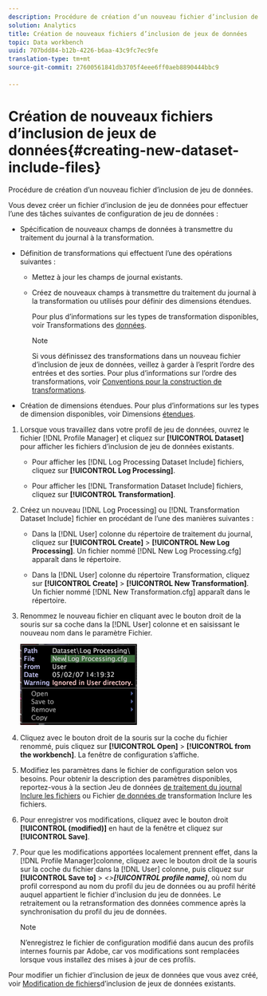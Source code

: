 ```yaml
---
description: Procédure de création d’un nouveau fichier d’inclusion de jeu de données.
solution: Analytics
title: Création de nouveaux fichiers d’inclusion de jeux de données
topic: Data workbench
uuid: 707bdd84-b12b-4226-b6aa-43c9fc7ec9fe
translation-type: tm+mt
source-git-commit: 27600561841db3705f4eee6ff0aeb8890444bbc9

---
```



# Création de nouveaux fichiers d’inclusion de jeux de données{#creating-new-dataset-include-files}

Procédure de création d’un nouveau fichier d’inclusion de jeu de données.

Vous devez créer un fichier d’inclusion de jeu de données pour effectuer l’une des tâches suivantes de configuration de jeu de données :

* Spécification de nouveaux champs de données à transmettre du traitement du journal à la transformation.
* Définition de transformations qui effectuent l’une des opérations suivantes :

   * Mettez à jour les champs de journal existants.
   * Créez de nouveaux champs à transmettre du traitement du journal à la transformation ou utilisés pour définir des dimensions étendues.

      Pour plus d’informations sur les types de transformation disponibles, voir Transformations des [données](../../../../home/c-dataset-const-proc/c-data-trans/c-abt-transf.md).

      >[!NOTE]
      >
      >Si vous définissez des transformations dans un nouveau fichier d’inclusion de jeux de données, veillez à garder à l’esprit l’ordre des entrées et des sorties. Pour plus d’informations sur l’ordre des transformations, voir [Conventions pour la construction de transformations](../../../../home/c-dataset-const-proc/c-data-trans/c-con-transf.md#concept-01998eebb7e347c58255fb442f2613b6).

* Création de dimensions étendues. Pour plus d’informations sur les types de dimension disponibles, voir Dimensions [étendues](../../../../home/c-dataset-const-proc/c-ex-dim/c-abt-ex-dim.md).

1. Lorsque vous travaillez dans votre profil de jeu de données, ouvrez le fichier [!DNL Profile Manager] et cliquez sur **[!UICONTROL Dataset]** pour afficher les fichiers d’inclusion de jeu de données existants.

   * Pour afficher les [!DNL Log Processing Dataset Include] fichiers, cliquez sur **[!UICONTROL Log Processing]**.

   * Pour afficher les [!DNL Transformation Dataset Include] fichiers, cliquez sur **[!UICONTROL Transformation]**.

1. Créez un nouveau [!DNL Log Processing] ou [!DNL Transformation Dataset Include] fichier en procédant de l’une des manières suivantes :

   * Dans la [!DNL User] colonne du répertoire de traitement du journal, cliquez sur **[!UICONTROL Create]** > **[!UICONTROL New Log Processing]**. Un fichier nommé [!DNL New Log Processing.cfg] apparaît dans le répertoire.

   * Dans la [!DNL User] colonne du répertoire Transformation, cliquez sur **[!UICONTROL Create]** > **[!UICONTROL New Transformation]**. Un fichier nommé [!DNL New Transformation.cfg] apparaît dans le répertoire.

1. Renommez le nouveau fichier en cliquant avec le bouton droit de la souris sur sa coche dans la [!DNL User] colonne et en saisissant le nouveau nom dans le paramètre Fichier.

   ![Infos sur l’étape](assets/vis_ProfileManager_RenameFile.png)

1. Cliquez avec le bouton droit de la souris sur la coche du fichier renommé, puis cliquez sur **[!UICONTROL Open]** > **[!UICONTROL from the workbench]**. La fenêtre de configuration s’affiche.
1. Modifiez les paramètres dans le fichier de configuration selon vos besoins. Pour obtenir la description des paramètres disponibles, reportez-vous à la section Jeu de données [de traitement du journal Inclure les fichiers](../../../../home/c-dataset-const-proc/c-dataset-inc-files/c-types-dataset-inc-files/c-log-proc-dataset-inc-files/c-log-proc-dataset-inc-files.md#concept-999475a22519432e98844622ca95b6ab) ou Fichier [de données de](../../../../home/c-dataset-const-proc/c-dataset-inc-files/c-types-dataset-inc-files/c-trans-dataset-inc-files.md#concept-c64aa78ed9ce40b8a0f4932c82ff5ace) transformation Inclure les fichiers.
1. Pour enregistrer vos modifications, cliquez avec le bouton droit **[!UICONTROL (modified)]** en haut de la fenêtre et cliquez sur **[!UICONTROL Save]**.
1. Pour que les modifications apportées localement prennent effet, dans la [!DNL Profile Manager]colonne, cliquez avec le bouton droit de la souris sur la coche du fichier dans la [!DNL User] colonne, puis cliquez sur **[!UICONTROL Save to]** > *&lt;>**[!UICONTROL profile name]***, où nom du profil correspond au nom du profil du jeu de données ou au profil hérité auquel appartient le fichier d&#39;inclusion du jeu de données. Le retraitement ou la retransformation des données commence après la synchronisation du profil du jeu de données.

   >[!NOTE]
   >
   >N’enregistrez le fichier de configuration modifié dans aucun des profils internes fournis par Adobe, car vos modifications sont remplacées lorsque vous installez des mises à jour de ces profils.

Pour modifier un fichier d’inclusion de jeux de données que vous avez créé, voir [Modification de fichiers](../../../../home/c-dataset-const-proc/c-dataset-inc-files/c-work-dataset-inc-files/t-edit-ex-dataset-inc-files.md#task-456c04e38ebc425fb35677a6bb6aa077)d’inclusion de jeux de données existants.
